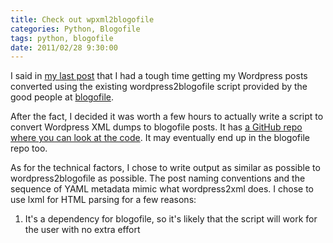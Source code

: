 ```yaml
---
title: Check out wpxml2blogofile
categories: Python, Blogofile
tags: python, blogofile
date: 2011/02/28 9:30:00
---
```

I said in [my last post](http://www.rafekettler.com/2011/02/26/migration-to-blogofile) that I had a tough time getting my Wordpress posts converted using the existing wordpress2blogofile script provided by the good people at [blogofile](http://www.blogofile.com).

After the fact, I decided it was worth a few hours to actually write a script to convert Wordpress XML dumps to blogofile posts. It has [a GitHub repo where you can look at the code](http://www.github.com/RafeKettler/wpxml2blogofile). It may eventually end up in the blogofile repo too.

As for the technical factors, I chose to write output as similar as possible to wordpress2blogofile as possible. The post naming conventions and the sequence of YAML metadata mimic what wordpress2xml does. I chose to use lxml for HTML parsing for a few reasons:

 1. It's a dependency for blogofile, so it's likely that the script will work for the user with no extra effort 